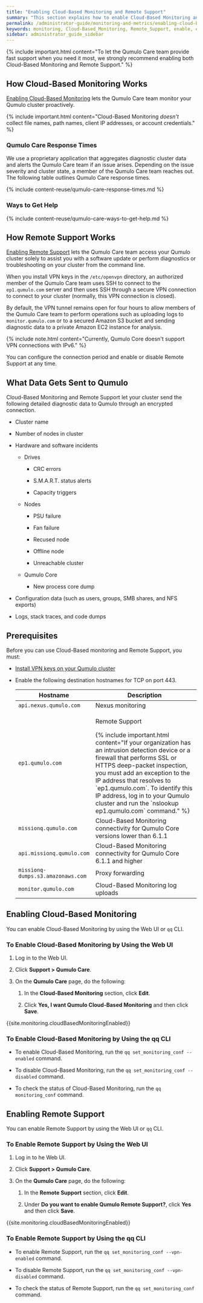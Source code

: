 ```yaml
---
title: "Enabling Cloud-Based Monitoring and Remote Support"
summary: "This section explains how to enable Cloud-Based Monitoring and Remote Support for your Qumulo cluster."
permalink: /administrator-guide/monitoring-and-metrics/enabling-cloud-based-monitoring-remote-support.html
keywords: monitoring, Cloud-Based_Monitoring, Remote_Support, enable, enabling, Qumulo Care
sidebar: administrator_guide_sidebar
---
```


{% include important.html content="To let the Qumulo Care team provide fast support when you need it most, we strongly recommend enabling both Cloud-Based Monitoring and Remote Support." %}


## How Cloud-Based Monitoring Works
[Enabling Cloud-Based Monitoring](#enabling-cloud-based-monitoring) lets the Qumulo Care team monitor your Qumulo cluster proactively.

{% include important.html content="Cloud-Based Monitoring _doesn't_ collect file names, path names, client IP addresses, or account credentials." %}

### Qumulo Care Response Times
We use a proprietary application that aggregates diagnostic cluster data and alerts the Qumulo Care team if an issue arises. Depending on the issue severity and cluster state, a member of the Qumulo Care team reaches out. The following table outlines Qumulo Care response times.

{% include content-reuse/qumulo-care-response-times.md %}

### Ways to Get Help
{% include content-reuse/qumulo-care-ways-to-get-help.md %}


## How Remote Support Works
[Enabling Remote Support](#enabling-remote-support) lets the Qumulo Care team access your Qumulo cluster solely to assist you with a software update or perform diagnostics or troubleshooting on your cluster from the command line.

When you install VPN keys in the `/etc/openvpn` directory, an authorized member of the Qumulo Care team uses SSH to connect to the `ep1.qumulo.com` server and then uses SSH through a secure VPN connection to connect to your cluster (normally, this VPN connection is closed).

By default, the VPN tunnel remains open for four hours to allow members of the Qumulo Care team to perform operations such as uploading logs to `monitor.qumulo.com` or to a secured Amazon S3 bucket and sending diagnostic data to a private Amazon EC2 instance for analysis.

{% include note.html content="Currently, Qumulo Core doesn't support VPN connections with IPv6." %}

You can configure the connection period and enable or disable Remote Support at any time.


## What Data Gets Sent to Qumulo

Cloud-Based Monitoring and Remote Support let your cluster send the following detailed diagnostic data to Qumulo through an encrypted connection.

* Cluster name

* Number of nodes in cluster

* Hardware and software incidents

  * Drives

    * CRC errors

    * S.M.A.R.T. status alerts

    * Capacity triggers
  
  * Nodes

    * PSU failure

    * Fan failure

    * Recused node

    * Offline node

    * Unreachable cluster

  * Qumulo Core

    * New process core dump

* Configuration data (such as users, groups, SMB shares, and NFS exports)

* Logs, stack traces, and code dumps


## Prerequisites
Before you can use Cloud-Based monitoring and Remote Support, you must:

* [Install VPN keys on your Qumulo cluster](../authentication-qumulo-core/installing-vpn-keys-on-cluster.html)

* Enable the following destination hostnames for TCP on port 443.

  <table>
    <thead>
      <tr>
        <th width="40%">Hostname</th>
        <th>Description</th>
      </tr>
    </thead>
    <tbody>
      <tr>
        <td><code>api.nexus.qumulo.com</code></td>
        <td>Nexus monitoring</td>
      </tr>  
      <tr>
        <td><code>ep1.qumulo.com</code></td>
        <td>
          <p>Remote Support</p>
          {% include important.html content="If your organization has an intrusion detection device or a firewall that performs SSL or HTTPS deep-packet inspection, you must add an exception to the IP address that resolves to `ep1.qumulo.com`. To identify this IP address, log in to your Qumulo cluster and run the `nslookup ep1.qumulo.com` command." %}
        </td>
      </tr>
      <tr>
        <td><code>missionq.qumulo.com</code></td>
        <td>Cloud-Based Monitoring connectivity for Qumulo Core versions lower than 6.1.1</td>
      </tr>
      <tr>
        <td><code>api.missionq.qumulo.com</code></td>
        <td>Cloud-Based Monitoring connectivity for Qumulo Core 6.1.1 and higher</td>
      </tr>  
      <tr>
        <td><code>missionq-dumps.s3.amazonaws.com</code></td>
        <td>Proxy forwarding</td>
      </tr>
      <tr>
        <td><code>monitor.qumulo.com</code></td>
        <td>Cloud-Based Monitoring log uploads</td>
      </tr>
    </tbody>
  </table>

<a id="enabling-cloud-based-monitoring"></a>
## Enabling Cloud-Based Monitoring
You can enable Cloud-Based Monitoring by using the Web UI or `qq` CLI.

### To Enable Cloud-Based Monitoring by Using the Web UI

1. Log in to the Web UI.

1. Click **Support > Qumulo Care**.

1. On the **Qumulo Care** page, do the following:

   1. In the **Cloud-Based Monitoring** section, click **Edit**.

   1. Click **Yes, I want Qumulo Cloud-Based Monitoring** and then click **Save**.

{{site.monitoring.cloudBasedMonitoringEnabled}}

### To Enable Cloud-Based Monitoring by Using the qq CLI

* To enable Cloud-Based Monitoring, run the `qq set_monitoring_conf --enabled` command.

* To disable Cloud-Based Monitoring, run the `qq set_monitoring_conf --disabled` command.

* To check the status of Cloud-Based Monitoring, run the `qq monitoring_conf` command.


<a id="enabling-remote-support"></a>
## Enabling Remote Support
You can enable Remote Support by using the Web UI or `qq` CLI.

### To Enable Remote Support by Using the Web UI

1. Log in to he Web UI.

1. Click **Support > Qumulo Care**.

1. On the **Qumulo Care** page, do the following:

   1. In the **Remote Support** section, click **Edit**.
   
   1. Under **Do you want to enable Qumulo Remote Support?**, click **Yes** and then click **Save**.
   
{{site.monitoring.cloudBasedMonitoringEnabled}}

### To Enable Remote Support by Using the qq CLI

* To enable Remote Support, run the `qq set_monitoring_conf --vpn-enabled` command.

* To disable Remote Support, run the `qq set_monitoring_conf --vpn-disabled` command.

* To check the status of Remote Support, run the `qq set_monitoring_conf` command.
